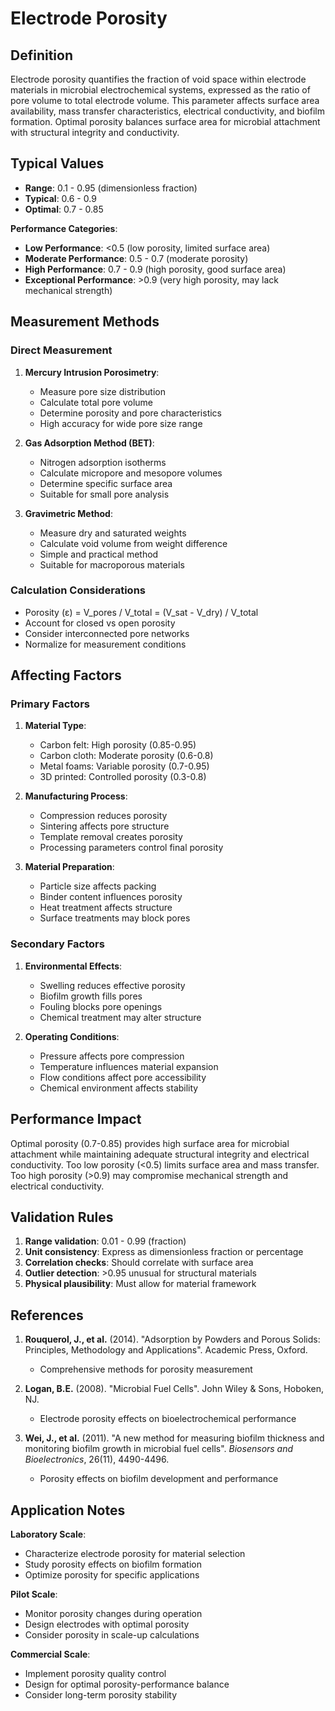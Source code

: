 <!--
Parameter ID: porosity_electrode
Category: materials
Generated: 2025-01-16T12:24:00.000Z
-->

# Electrode Porosity

## Definition

Electrode porosity quantifies the fraction of void space within electrode
materials in microbial electrochemical systems, expressed as the ratio of pore
volume to total electrode volume. This parameter affects surface area
availability, mass transfer characteristics, electrical conductivity, and
biofilm formation. Optimal porosity balances surface area for microbial
attachment with structural integrity and conductivity.

## Typical Values

- **Range**: 0.1 - 0.95 (dimensionless fraction)
- **Typical**: 0.6 - 0.9
- **Optimal**: 0.7 - 0.85

**Performance Categories**:

- **Low Performance**: <0.5 (low porosity, limited surface area)
- **Moderate Performance**: 0.5 - 0.7 (moderate porosity)
- **High Performance**: 0.7 - 0.9 (high porosity, good surface area)
- **Exceptional Performance**: >0.9 (very high porosity, may lack mechanical
  strength)

## Measurement Methods

### Direct Measurement

1. **Mercury Intrusion Porosimetry**:
   - Measure pore size distribution
   - Calculate total pore volume
   - Determine porosity and pore characteristics
   - High accuracy for wide pore size range

2. **Gas Adsorption Method (BET)**:
   - Nitrogen adsorption isotherms
   - Calculate micropore and mesopore volumes
   - Determine specific surface area
   - Suitable for small pore analysis

3. **Gravimetric Method**:
   - Measure dry and saturated weights
   - Calculate void volume from weight difference
   - Simple and practical method
   - Suitable for macroporous materials

### Calculation Considerations

- Porosity (ε) = V_pores / V_total = (V_sat - V_dry) / V_total
- Account for closed vs open porosity
- Consider interconnected pore networks
- Normalize for measurement conditions

## Affecting Factors

### Primary Factors

1. **Material Type**:
   - Carbon felt: High porosity (0.85-0.95)
   - Carbon cloth: Moderate porosity (0.6-0.8)
   - Metal foams: Variable porosity (0.7-0.95)
   - 3D printed: Controlled porosity (0.3-0.8)

2. **Manufacturing Process**:
   - Compression reduces porosity
   - Sintering affects pore structure
   - Template removal creates porosity
   - Processing parameters control final porosity

3. **Material Preparation**:
   - Particle size affects packing
   - Binder content influences porosity
   - Heat treatment affects structure
   - Surface treatments may block pores

### Secondary Factors

1. **Environmental Effects**:
   - Swelling reduces effective porosity
   - Biofilm growth fills pores
   - Fouling blocks pore openings
   - Chemical treatment may alter structure

2. **Operating Conditions**:
   - Pressure affects pore compression
   - Temperature influences material expansion
   - Flow conditions affect pore accessibility
   - Chemical environment affects stability

## Performance Impact

Optimal porosity (0.7-0.85) provides high surface area for microbial attachment
while maintaining adequate structural integrity and electrical conductivity. Too
low porosity (<0.5) limits surface area and mass transfer. Too high porosity
(>0.9) may compromise mechanical strength and electrical conductivity.

## Validation Rules

1. **Range validation**: 0.01 - 0.99 (fraction)
2. **Unit consistency**: Express as dimensionless fraction or percentage
3. **Correlation checks**: Should correlate with surface area
4. **Outlier detection**: >0.95 unusual for structural materials
5. **Physical plausibility**: Must allow for material framework

## References

1. **Rouquerol, J., et al.** (2014). "Adsorption by Powders and Porous Solids:
   Principles, Methodology and Applications". Academic Press, Oxford.
   - Comprehensive methods for porosity measurement

2. **Logan, B.E.** (2008). "Microbial Fuel Cells". John Wiley & Sons, Hoboken,
   NJ.
   - Electrode porosity effects on bioelectrochemical performance

3. **Wei, J., et al.** (2011). "A new method for measuring biofilm thickness and
   monitoring biofilm growth in microbial fuel cells". _Biosensors and
   Bioelectronics_, 26(11), 4490-4496.
   - Porosity effects on biofilm development and performance

## Application Notes

**Laboratory Scale**:

- Characterize electrode porosity for material selection
- Study porosity effects on biofilm formation
- Optimize porosity for specific applications

**Pilot Scale**:

- Monitor porosity changes during operation
- Design electrodes with optimal porosity
- Consider porosity in scale-up calculations

**Commercial Scale**:

- Implement porosity quality control
- Design for optimal porosity-performance balance
- Consider long-term porosity stability
